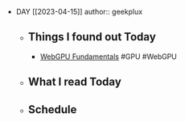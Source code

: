 - DAY [[2023-04-15]]
  author:: geekplux
	- ## Things I found out Today
		- [WebGPU Fundamentals](https://webgpufundamentals.org) #GPU #WebGPU
	- ## What I read Today
	- ## Schedule